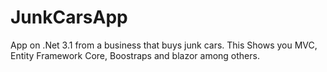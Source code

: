 # JunkCarsApp
App on .Net 3.1 from a business that buys junk cars. This Shows you MVC, Entity Framework Core, Boostraps and blazor among others.
